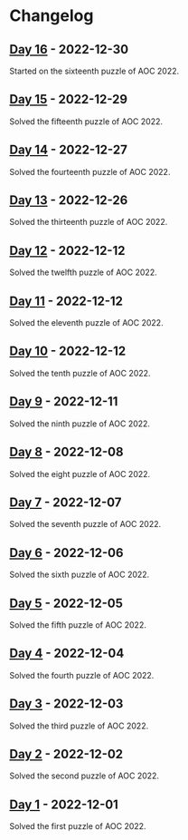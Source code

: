 # Changelog

## [Day 16] - 2022-12-30
Started on the sixteenth puzzle of AOC 2022.

## [Day 15] - 2022-12-29
Solved the fifteenth puzzle of AOC 2022.

## [Day 14] - 2022-12-27
Solved the fourteenth puzzle of AOC 2022.

## [Day 13] - 2022-12-26
Solved the thirteenth puzzle of AOC 2022.

## [Day 12] - 2022-12-12
Solved the twelfth puzzle of AOC 2022.

## [Day 11] - 2022-12-12
Solved the eleventh puzzle of AOC 2022.

## [Day 10] - 2022-12-12
Solved the tenth puzzle of AOC 2022.

## [Day 9] - 2022-12-11
Solved the ninth puzzle of AOC 2022.

## [Day 8] - 2022-12-08
Solved the eight puzzle of AOC 2022.

## [Day 7] - 2022-12-07
Solved the seventh puzzle of AOC 2022.

## [Day 6] - 2022-12-06
Solved the sixth puzzle of AOC 2022.

## [Day 5] - 2022-12-05
Solved the fifth puzzle of AOC 2022.

## [Day 4] - 2022-12-04
Solved the fourth puzzle of AOC 2022.

## [Day 3] - 2022-12-03
Solved the third puzzle of AOC 2022.

## [Day 2] - 2022-12-02
Solved the second puzzle of AOC 2022.

## [Day 1] - 2022-12-01
Solved the first puzzle of AOC 2022.

[Day 16]: https://github.com/Maritims/aoc-2022/blob/main/src/main/java/io/github/maritims/aoc2022/Day16.java
[Day 15]: https://github.com/Maritims/aoc-2022/blob/main/src/main/java/io/github/maritims/aoc2022/Day15.java
[Day 14]: https://github.com/Maritims/aoc-2022/blob/main/src/main/java/io/github/maritims/aoc2022/Day14.java
[Day 13]: https://github.com/Maritims/aoc-2022/blob/main/src/main/java/io/github/maritims/aoc2022/Day13.java
[Day 12]: https://github.com/Maritims/aoc-2022/blob/main/src/main/java/io/github/maritims/aoc2022/Day12.java
[Day 11]: https://github.com/Maritims/aoc-2022/blob/main/src/main/java/io/github/maritims/aoc2022/Day11.java
[Day 10]: https://github.com/Maritims/aoc-2022/blob/main/src/main/java/io/github/maritims/aoc2022/Day10.java
[Day 9]: https://github.com/Maritims/aoc-2022/blob/main/src/main/java/io/github/maritims/aoc2022/Day9.java
[Day 8]: https://github.com/Maritims/aoc-2022/blob/main/src/main/java/io/github/maritims/aoc2022/Day8.java
[Day 7]: https://github.com/Maritims/aoc-2022/blob/main/src/main/java/io/github/maritims/aoc2022/Day7.java
[Day 6]: https://github.com/Maritims/aoc-2022/blob/main/src/main/java/io/github/maritims/aoc2022/Day6.java
[Day 5]: https://github.com/Maritims/aoc-2022/blob/main/src/main/java/io/github/maritims/aoc2022/Day5.java
[Day 4]: https://github.com/Maritims/aoc-2022/blob/main/src/main/java/io/github/maritims/aoc2022/Day4.java
[Day 3]: https://github.com/Maritims/aoc-2022/blob/main/src/main/java/io/github/maritims/aoc2022/Day3.java
[Day 2]: https://github.com/Maritims/aoc-2022/blob/main/src/main/java/io/github/maritims/aoc2022/Day2.java
[Day 1]: https://github.com/Maritims/aoc-2022/blob/main/src/main/java/io/github/maritims/aoc2022/io.github.maritims.aoc2023.Day1.java